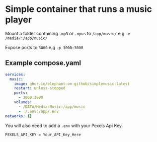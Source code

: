 # Simple container that runs a music player

Mount a folder containing `.mp3` or `.opus` to `/app/music/` e.g `-v /media/:/app/music/`

Expose ports to `3000` e.g `-p 3000:3000`

## Example compose.yaml
```yaml
services:
  music:
    image: ghcr.io/elephant-on-github/simplemusic:latest
    restart: unless-stopped
    ports:
      - 3000:3000
    volumes:
      - /DATA/Media/Music:/app/music
      - ./.env:/app/.env
networks: {}
```

You will also need to add a `.env` with your Pexels Api Key. 

```env
PEXELS_API_KEY = Your_API_Key_Here
```
